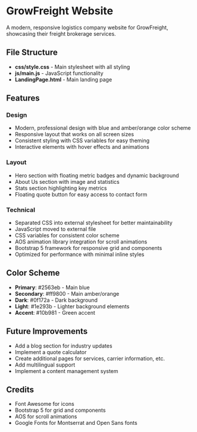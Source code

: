 # GrowFreight Website

A modern, responsive logistics company website for GrowFreight, showcasing their freight brokerage services.

## File Structure

- **css/style.css** - Main stylesheet with all styling
- **js/main.js** - JavaScript functionality
- **LandingPage.html** - Main landing page

## Features

### Design

- Modern, professional design with blue and amber/orange color scheme
- Responsive layout that works on all screen sizes
- Consistent styling with CSS variables for easy theming
- Interactive elements with hover effects and animations

### Layout

- Hero section with floating metric badges and dynamic background
- About Us section with image and statistics
- Stats section highlighting key metrics
- Floating quote button for easy access to contact form

### Technical

- Separated CSS into external stylesheet for better maintainability
- JavaScript moved to external file
- CSS variables for consistent color scheme
- AOS animation library integration for scroll animations
- Bootstrap 5 framework for responsive grid and components
- Optimized for performance with minimal inline styles

## Color Scheme

- **Primary**: #2563eb - Main blue
- **Secondary**: #ff9800 - Main amber/orange
- **Dark**: #0f172a - Dark background
- **Light**: #1e293b - Lighter background elements
- **Accent**: #10b981 - Green accent

## Future Improvements

- Add a blog section for industry updates
- Implement a quote calculator
- Create additional pages for services, carrier information, etc.
- Add multilingual support
- Implement a content management system

## Credits

- Font Awesome for icons
- Bootstrap 5 for grid and components
- AOS for scroll animations
- Google Fonts for Montserrat and Open Sans fonts 
